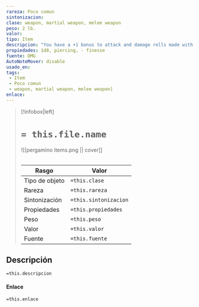 ```yaml
---
rareza: Poco comun
sintonizacion: 
clase: weapon, martial weapon, melee weapon
peso: 2 lb.
valor: 
tipo: Item
descripcion: "You have a +1 bonus to attack and damage rolls made with this magic weapon. Finesse. When making an attack with a finesse weapon, you use your choice of your Strength or Dexterity modifier for the attack and damage rolls. You must use the same modifier for both rolls."
propiedades: 1d8, piercing, - finesse
fuente: DMG
AutoNoteMover: disable
usado_en:  
tags: 
 - Item
 - Poco comun
 - weapon, martial weapon, melee weapon]
enlace: 
---
```


> [!infobox|left]
>  # `= this.file.name`
> ![[pergamino items.png || cover]]
> ######   
> |Rasgo | Valor |
> | --- | --- |
> | Tipo de objeto| `=this.clase`|
>  | Rareza| `=this.rareza`|
> | Sintonización | `=this.sintonizacion` |
> | Propiedades | `=this.propiedades` |
>  | Peso | `=this.peso` |
> | Valor | `=this.valor` |
> | Fuente | `=this.fuente` |


## Descripción
`=this.descripcion`

#### Enlace
`=this.enlace`